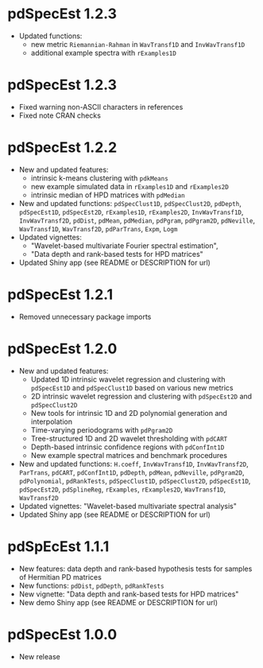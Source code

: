 # pdSpecEst 1.2.3

* Updated functions:
  + new metric `Riemannian-Rahman` in `WavTransf1D` and `InvWavTransf1D`
  + additional example spectra with `rExamples1D`

# pdSpecEst 1.2.3

* Fixed warning non-ASCII characters in references
* Fixed note CRAN checks

# pdSpecEst 1.2.2

* New and updated features:
  + intrinsic k-means clustering with `pdkMeans`
  + new example simulated data in `rExamples1D` and `rExamples2D`
  + intrinsic median of HPD matrices with `pdMedian`
* New and updated functions: `pdSpecClust1D`, `pdSpecClust2D`, `pdDepth`, `pdSpecEst1D`, `pdSpecEst2D`, `rExamples1D`, `rExamples2D`, `InvWavTransf1D`, `InvWavTransf2D`, `pdDist`, 
`pdMean`, `pdMedian`, `pdPgram`, `pdPgram2D`, `pdNeville`, `WavTransf1D`, `WavTransf2D`, 
`pdParTrans`, `Expm`, `Logm`
* Updated vignettes: 
  + "Wavelet-based multivariate Fourier spectral estimation", 
  + "Data depth and rank-based tests for HPD matrices"
* Updated Shiny app (see README or DESCRIPTION for url)

# pdSpecEst 1.2.1

* Removed unnecessary package imports

# pdSpecEst 1.2.0

* New and updated features: 
  + Updated 1D intrinsic wavelet regression and clustering with `pdSpecEst1D` and `pdSpecClust1D` based on various new metrics
  + 2D intrinsic wavelet regression and clustering with `pdSpecEst2D` and `pdSpecClust2D`
  + New tools for intrinsic 1D and 2D polynomial generation and interpolation
  + Time-varying periodograms with `pdPgram2D`
  + Tree-structured 1D and 2D wavelet thresholding with `pdCART` 
  + Depth-based intrinsic confidence regions with `pdConfInt1D` 
  + New example spectral matrices and benchmark procedures
* New and updated functions: `H.coeff`, `InvWavTransf1D`, `InvWavTransf2D`, `ParTrans`, `pdCART`, `pdConfInt1D`, `pdDepth`, `pdMean`, `pdNeville`, `pdPgram2D`, `pdPolynomial`, 
`pdRankTests`, `pdSpecClust1D`, `pdSpecClust2D`, `pdSpecEst1D`, `pdSpecEst2D`, `pdSplineReg`, `rExamples`, `rExamples2D`, `WavTransf1D`, `WavTransf2D`
* Updated vignettes: "Wavelet-based multivariate spectral analysis"
* Updated Shiny app (see README or DESCRIPTION for url)

# pdSpEcEst 1.1.1

* New features: data depth and rank-based hypothesis tests for samples of Hermitian PD matrices
* New functions: `pdDist`, `pdDepth`, `pdRankTests`
* New vignette: "Data depth and rank-based tests for HPD matrices"
* New demo Shiny app (see README or DESCRIPTION for url)

# pdSpecEst 1.0.0

* New release



